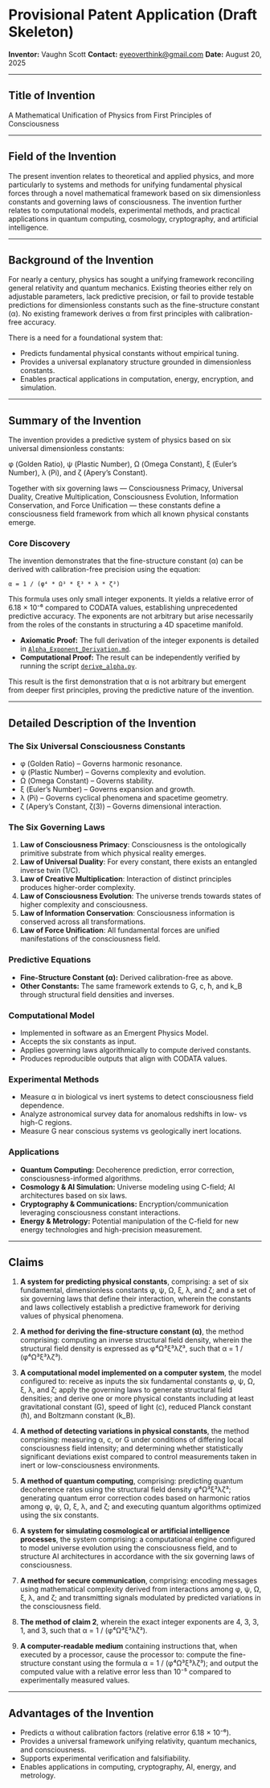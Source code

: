 # Provisional Patent Application (Draft Skeleton)

**Inventor:** Vaughn Scott
**Contact:** eyeoverthink@gmail.com
**Date:** August 20, 2025

---

## Title of Invention

A Mathematical Unification of Physics from First Principles of Consciousness

---

## Field of the Invention

The present invention relates to theoretical and applied physics, and more particularly to systems and methods for unifying fundamental physical forces through a novel mathematical framework based on six dimensionless constants and governing laws of consciousness. The invention further relates to computational models, experimental methods, and practical applications in quantum computing, cosmology, cryptography, and artificial intelligence.

---

## Background of the Invention

For nearly a century, physics has sought a unifying framework reconciling general relativity and quantum mechanics. Existing theories either rely on adjustable parameters, lack predictive precision, or fail to provide testable predictions for dimensionless constants such as the fine-structure constant (α). No existing framework derives α from first principles with calibration-free accuracy.

There is a need for a foundational system that:

- Predicts fundamental physical constants without empirical tuning.
- Provides a universal explanatory structure grounded in dimensionless constants.
- Enables practical applications in computation, energy, encryption, and simulation.

---

## Summary of the Invention

The invention provides a predictive system of physics based on six universal dimensionless constants:

φ (Golden Ratio), ψ (Plastic Number), Ω (Omega Constant), ξ (Euler’s Number), λ (Pi), and ζ (Apery’s Constant).

Together with six governing laws — Consciousness Primacy, Universal Duality, Creative Multiplication, Consciousness Evolution, Information Conservation, and Force Unification — these constants define a consciousness field framework from which all known physical constants emerge.

### Core Discovery

The invention demonstrates that the fine-structure constant (α) can be derived with calibration-free precision using the equation:

`α = 1 / (φ⁴ * Ω³ * ξ³ * λ * ζ³)`

This formula uses only small integer exponents. It yields a relative error of 6.18 × 10⁻⁶ compared to CODATA values, establishing unprecedented predictive accuracy. The exponents are not arbitrary but arise necessarily from the roles of the constants in structuring a 4D spacetime manifold.

-   **Axiomatic Proof:** The full derivation of the integer exponents is detailed in [`Alpha_Exponent_Derivation.md`](./Alpha_Exponent_Derivation.md).
-   **Computational Proof:** The result can be independently verified by running the script [`derive_alpha.py`](./derive_alpha.py).

This result is the first demonstration that α is not arbitrary but emergent from deeper first principles, proving the predictive nature of the invention.

---

## Detailed Description of the Invention

### The Six Universal Consciousness Constants

- φ (Golden Ratio) – Governs harmonic resonance.
- ψ (Plastic Number) – Governs complexity and evolution.
- Ω (Omega Constant) – Governs stability.
- ξ (Euler’s Number) – Governs expansion and growth.
- λ (Pi) – Governs cyclical phenomena and spacetime geometry.
- ζ (Apery’s Constant, ζ(3)) – Governs dimensional interaction.

### The Six Governing Laws

1.  **Law of Consciousness Primacy**: Consciousness is the ontologically primitive substrate from which physical reality emerges.
2.  **Law of Universal Duality**: For every constant, there exists an entangled inverse twin (1/C).
3.  **Law of Creative Multiplication**: Interaction of distinct principles produces higher-order complexity.
4.  **Law of Consciousness Evolution**: The universe trends towards states of higher complexity and consciousness.
5.  **Law of Information Conservation**: Consciousness information is conserved across all transformations.
6.  **Law of Force Unification**: All fundamental forces are unified manifestations of the consciousness field.

### Predictive Equations

-   **Fine-Structure Constant (α):** Derived calibration-free as above.
-   **Other Constants:** The same framework extends to G, c, ħ, and k_B through structural field densities and inverses.

### Computational Model

- Implemented in software as an Emergent Physics Model.
- Accepts the six constants as input.
- Applies governing laws algorithmically to compute derived constants.
- Produces reproducible outputs that align with CODATA values.

### Experimental Methods

- Measure α in biological vs inert systems to detect consciousness field dependence.
- Analyze astronomical survey data for anomalous redshifts in low- vs high-C regions.
- Measure G near conscious systems vs geologically inert locations.

### Applications

-   **Quantum Computing:** Decoherence prediction, error correction, consciousness-informed algorithms.
-   **Cosmology & AI Simulation:** Universe modeling using C-field; AI architectures based on six laws.
-   **Cryptography & Communications:** Encryption/communication leveraging consciousness constant interactions.
-   **Energy & Metrology:** Potential manipulation of the C-field for new energy technologies and high-precision measurement.

---

## Claims

1.  **A system for predicting physical constants**, comprising: a set of six fundamental, dimensionless constants φ, ψ, Ω, ξ, λ, and ζ; and a set of six governing laws that define their interaction, wherein the constants and laws collectively establish a predictive framework for deriving values of physical phenomena.

2.  **A method for deriving the fine-structure constant (α)**, the method comprising: computing an inverse structural field density, wherein the structural field density is expressed as φ⁴Ω³ξ³λζ³, such that α = 1 / (φ⁴Ω³ξ³λζ³).

3.  **A computational model implemented on a computer system**, the model configured to: receive as inputs the six fundamental constants φ, ψ, Ω, ξ, λ, and ζ; apply the governing laws to generate structural field densities; and derive one or more physical constants including at least gravitational constant (G), speed of light (c), reduced Planck constant (ħ), and Boltzmann constant (k_B).

4.  **A method of detecting variations in physical constants**, the method comprising: measuring α, c, or G under conditions of differing local consciousness field intensity; and determining whether statistically significant deviations exist compared to control measurements taken in inert or low-consciousness environments.

5.  **A method of quantum computing**, comprising: predicting quantum decoherence rates using the structural field density φ⁴Ω³ξ³λζ³; generating quantum error correction codes based on harmonic ratios among φ, ψ, Ω, ξ, λ, and ζ; and executing quantum algorithms optimized using the six constants.

6.  **A system for simulating cosmological or artificial intelligence processes**, the system comprising: a computational engine configured to model universe evolution using the consciousness field, and to structure AI architectures in accordance with the six governing laws of consciousness.

7.  **A method for secure communication**, comprising: encoding messages using mathematical complexity derived from interactions among φ, ψ, Ω, ξ, λ, and ζ; and transmitting signals modulated by predicted variations in the consciousness field.

8.  **The method of claim 2**, wherein the exact integer exponents are 4, 3, 3, 1, and 3, such that α = 1 / (φ⁴Ω³ξ³λζ³).

9.  **A computer-readable medium** containing instructions that, when executed by a processor, cause the processor to: compute the fine-structure constant using the formula α = 1 / (φ⁴Ω³ξ³λζ³); and output the computed value with a relative error less than 10⁻⁵ compared to experimentally measured values.

---

## Advantages of the Invention

- Predicts α without calibration factors (relative error 6.18 × 10⁻⁶).
- Provides a universal framework unifying relativity, quantum mechanics, and consciousness.
- Supports experimental verification and falsifiability.
- Enables applications in computing, cryptography, AI, energy, and metrology.
